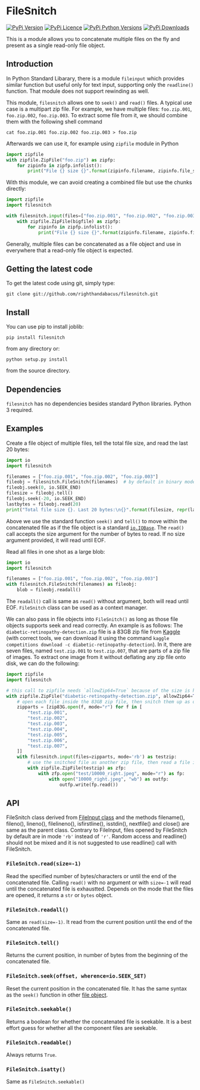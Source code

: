 # FileSnitch

[![PyPi Version](https://img.shields.io/pypi/v/filesnitch.svg)](https://pypi.python.org/pypi/filesnitch/)
[![PyPi Licence](https://img.shields.io/pypi/l/filesnitch.svg)](https://pypi.python.org/pypi/filesnitch/)
[![PyPi Python Versions](https://img.shields.io/pypi/pyversions/filesnitch.svg)](https://pypi.python.org/pypi/filesnitch/)
[![PyPi Downloads](http://pepy.tech/badge/filesnitch)](http://pepy.tech/project/filesnitch)

This is a module allows you to concatenate multiple files on the fly and
present as a single read-only file object.

## Introduction

In Python Standard Libarary, there is a module `fileinput` which provides
similar function but useful only for text input, supporting only the
`readline()` function. That module does not support rewinding as well.

This module, `filesnitch` allows one to `seek()` and `read()` files. A typical
use case is a multipart zip file. For example, we have multiple files:
`foo.zip.001`, `foo.zip.002`, `foo.zip.003`. To extract some file from it, we
should combine them with the following shell command

    cat foo.zip.001 foo.zip.002 foo.zip.003 > foo.zip

Afterwards we can use it, for example using `zipfile` module in Python

```python
import zipfile
with zipfile.ZipFile("foo.zip") as zipfp:
    for zipinfo in zipfp.infolist():
        print("File {} size {}".format(zipinfo.filename, zipinfo.file_size))
```

With this module, we can avoid creating a combined file but use the chunks directly:

```python
import zipfile
import filesnitch

with filesnitch.input(files=["foo.zip.001", "foo.zip.002", "foo.zip.003"]) as bigfile:
    with zipfile.ZipFile(bigfile) as zipfp:
        for zipinfo in zipfp.infolist():
            print("File {} size {}".format(zipinfo.filename, zipinfo.file_size))
```

Generally, multiple files can be concatenated as a file object and use in
everywhere that a read-only file object is expected.

## Getting the latest code

To get the latest code using git, simply type:

    git clone git://github.com/righthandabacus/filesnitch.git

## Install

You can use pip to install joblib:

    pip install filesnitch

from any directory or:

    python setup.py install

from the source directory.

## Dependencies

`filesnitch` has no dependencies besides standard Python libraries. Python 3 required.

## Examples

Create a file object of multiple files, tell the total file size, and read the last 20 bytes:

```python
import io
import filesnitch

filenames = ["foo.zip.001", "foo.zip.002", "foo.zip.003"]
fileobj = filesnitch.FileSnitch(filenames)  # by default in binary mode
fileobj.seek(0, io.SEEK_END)
filesize = fileobj.tell()
fileobj.seek(-20, io.SEEK_END)
lastbytes = fileobj.read(20)
print("Total file size {}. Last 20 bytes:\n{}".format(filesize, repr(lastbytes))
```

Above we use the standard function `seek()` and `tell()` to move within the
concatenated file as if the file object is a standard
[`io.IOBase`](https://docs.python.org/3/library/io.html#i-o-base-classes). The
`read()` call accepts the size argument for the number of bytes to read. If no
size argument provided, it will read until EOF.


Read all files in one shot as a large blob:

```python
import io
import filesnitch

filenames = ["foo.zip.001", "foo.zip.002", "foo.zip.003"]
with filesnitch.FileSnitch(filenames) as fileobj:
    blob = fileobj.readall()
```

The `readall()` call is same as `read()` without argument, both will read until
EOF. `FileSnitch` class can be used as a context manager.

We can also pass in file objects into `FileSnitch()` as long as those file
objects supports seek and read correctly. An example is as follows: The
`diabetic-retinopathy-detection.zip` file is a 83GB zip file from
[Kaggle](https://www.kaggle.com/c/diabetic-retinopathy-detection/data) (with
correct tools, we can download it using the command `kaggle competitions
download -c diabetic-retinopathy-detection`). In it, there are seven files,
named `test.zip.001` to `test.zip.007`, that are parts of a zip file of images.
To extract one image from it without deflating any zip file onto disk, we can
do the following:

```python
import zipfile
import filesnitch

# this call to zipfile needs `allowZip64=True` because of the size is huge
with zipfile.ZipFile("diabetic-retinopathy-detection.zip", allowZip64=True) as zip83G:
    # open each file inside the 83GB zip file, then snitch them up as one file object
    zipparts = [zip83G.open(f, mode="r") for f in [
        "test.zip.001",
        "test.zip.002",
        "test.zip.003",
        "test.zip.004",
        "test.zip.005",
        "test.zip.006",
        "test.zip.007",
    ]]
    with filesnitch.input(files=zipparts, mode='rb') as testzip:
        # use the snitched file as another zip file, then read a file inside it
        with zipfile.ZipFile(testzip) as zfp:
            with zfp.open("test/10000_right.jpeg", mode="r") as fp:
                with open("10000_right.jpeg", "wb") as outfp:
                    outfp.write(fp.read())
```

## API

FileSnitch class derived from [FileInput
class](https://docs.python.org/3/library/fileinput.html) and the methods
filename(), fileno(), lineno(), filelineno(), isfirstline(), isstdin(),
nextfile() and close() are same as the parent class. Contrary to FileInput,
files opened by FileSnitch by default are in mode `'rb'` instead of `'r'`.
Random access and readline() should not be mixed and it is not suggested to use
readline() call with FileSnitch.

### `FileSnitch.read(size=-1)`

Read the specified number of bytes/characters or until the end of the
concatenated file. Calling `read()` with no argument or with `size=-1` will
read until the concatenated file is exhaustted. Depends on the mode that the
files are opened, it returns a `str` or `bytes` object.

### `FileSnitch.readall()`

Same as `read(size=-1)`. It read from the current position until the end of the
concatenated file.

### `FileSnitch.tell()`

Returns the current position, in number of bytes from the beginning of the
concatenated file.

### `FileSnitch.seek(offset, wherence=io.SEEK_SET)`

Reset the current position in the concatenated file. It has the same syntax as
the `seek()` function in other [file
object](https://docs.python.org/3/tutorial/inputoutput.html#methods-of-file-objects).

### `FileSnitch.seekable()`

Returns a boolean for whether the concatenated file is seekable. It is a best
effort guess for whether all the component files are seekable.

### `FileSnitch.readable()`

Always returns `True`.

### `FileSnitch.isatty()`

Same as `FileSnitch.seekable()`
